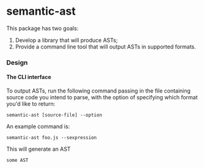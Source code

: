 # semantic-ast

This package has two goals:

1. Develop a library that will produce ASTs;
2. Provide a command line tool that will output ASTs in supported formats.

### Design

#### The CLI interface

To output ASTs, run the following command passing in the file containing source code you intend to parse, with the option of specifying which format you'd like to return:

```
semantic-ast [source-file] --option
```

An example command is:

```
semantic-ast foo.js --sexpression
```

This will generate an AST

```
some AST
```

